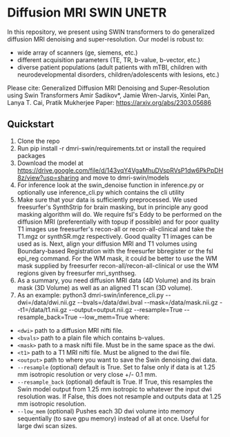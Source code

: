 # Diffusion MRI SWIN UNETR

In this repository, we present using SWIN transformers to do generalized diffusion MRI denoising and super-resolution. Our model is robust to:
- wide array of scanners (ge, siemens, etc.)
- different acquisition parameters (TE, TR, b-value, b-vector, etc.)
- diverse patient populations (adult patients with mTBI, children with neurodevelopmental disorders, children/adolescents with lesions, etc.)


Please cite:
Generalized Diffusion MRI Denoising and Super-Resolution using Swin Transformers
Amir Sadikov*, Jamie Wren-Jarvis, Xinlei Pan, Lanya T. Cai, Pratik Mukherjee
Paper: https://arxiv.org/abs/2303.05686


## Quickstart
1. Clone the repo
2. Run pip install -r dmri-swin/requirements.txt or install the required packages
3. Download the model at https://drive.google.com/file/d/143yqY4VgaMhuDVspRVsP1dw6PkPpDH8z/view?usp=sharing and move to dmri-swin/models
4. For inference look at the swin_denoise function in inference.py or optionally use inference_cli.py which contains the cli utility
5. Make sure that your data is sufficiently preprocessed. We used freesurfer's SynthStrip for brain masking, but in principle any good masking algorithm will do. We require fsl's Eddy to be performed on the diffusion MRI (preferentially with topup if possible) and for poor quality T1 images use freesurfer's recon-all or recon-all-clinical and take the T1.mgz or synthSR.mgz respectively. Good quality T1 images can be used as is. Next, align your diffusion MRI and T1 volumes using Boundary-based Registration with the freesurfer bbregister or the fsl epi_reg command. For the WM mask, it could be better to use the WM mask supplied by freesurfer recon-all/recon-all-clinical or use the WM regions given by freesurfer mri_synthseg.
6. As a summary, you need diffusion MRI data (4D Volume) and its brain mask (3D Volume) as well as an aligned T1 scan (3D volume).
7. As an example: python3 dmri-swin/inference_cli.py --dwi=/data/dwi.nii.gz --bvals=/data/dwi.bval --mask=/data/mask.nii.gz --t1=/data/t1.nii.gz --output=output.nii.gz --resample=True --resample_back=True --low_mem=True
where:
- `<dwi>` path to a diffusion MRI nifti file.
- `<bvals>` path to a plain file which contains b-values.
- `<mask>` path to a mask nifti file. Must be in the same space as the dwi.
- `<t1>` path to a T1 MRI nifti file. Must be aligned to the dwi file.
- `<output>` path to where you want to save the Swin denoising dwi data.
- `--resample` (optional) default is True. Set to false only if data is at 1.25 mm isotropic resolution or very close +/- 0.1 mm.
- `--resample_back` (optional) default is True. If True, this resamples the Swin model output from 1.25 mm isotropic to whatever the input dwi resolution was. If False, this does not resample and outputs data at 1.25 mm isotropic resolution.
- `--low_mem` (optional) Pushes each 3D dwi volume into memory sequentially (to save gpu memory) instead of all at once. Useful for large dwi scan sizes.




